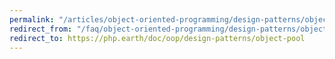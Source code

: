```yaml
---
permalink: "/articles/object-oriented-programming/design-patterns/object-pool/"
redirect_from: "/faq/object-oriented-programming/design-patterns/object-pool/"
redirect_to: https://php.earth/doc/oop/design-patterns/object-pool
---
```

